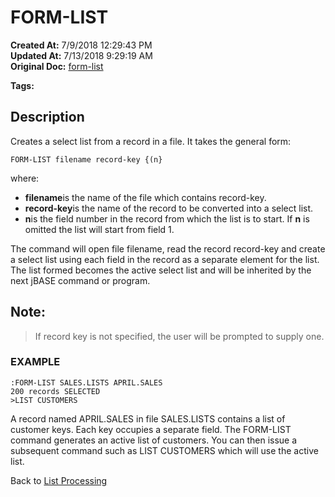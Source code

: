 # FORM-LIST

**Created At:** 7/9/2018 12:29:43 PM  
**Updated At:** 7/13/2018 9:29:19 AM  
**Original Doc:** [form-list](https://docs.jbase.com/47026-lists/form-list)  

**Tags:**
<badge text='records' vertical='middle' />
<badge text='jql' vertical='middle' />
<badge text='lists' vertical='middle' />

## Description 

Creates a select list from a record in a file. It takes the general form:

```
FORM-LIST filename record-key {(n}
```

where:

- **filename**is the name of the file which contains record-key.
- **record-key**is the name of the record to be converted into a select list.
- **n**is the field number in the record from which the list is to start. If **n** is omitted the list will start from field 1.


The command will open file filename, read the record record-key and create a select list using each field in the record as a separate element for the list. The list formed becomes the active select list and will be inherited by the next jBASE command or program.

## 


## Note: 


> If record key is not specified, the user will be prompted to supply one.






### EXAMPLE

```
:FORM-LIST SALES.LISTS APRIL.SALES
200 records SELECTED
>LIST CUSTOMERS
```

A record named APRIL.SALES in file SALES.LISTS contains a list of customer keys. Each key occupies a separate field. The FORM-LIST command generates an active list of customers. You can then issue a subsequent command such as LIST CUSTOMERS which will use the active list.



Back to [List Processing](325912-list-processin)
